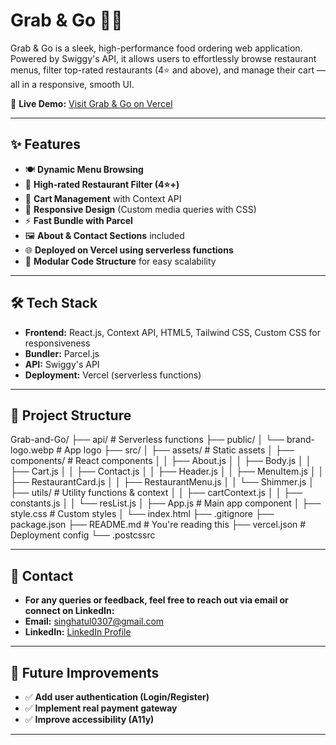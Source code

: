 # Grab & Go 🍔🚀

Grab & Go is a sleek, high-performance food ordering web application. Powered by Swiggy's API, it allows users to effortlessly browse restaurant menus, filter top-rated restaurants (4⭐️ and above), and manage their cart — all in a responsive, smooth UI.

🚀 **Live Demo:** [Visit Grab & Go on Vercel](https://grab-go.vercel.app/)  

---

## ✨ Features

- 🍽️ **Dynamic Menu Browsing**  
- 🌟 **High-rated Restaurant Filter (4⭐️+)**
- 🛒 **Cart Management** with Context API
- 📱 **Responsive Design** (Custom media queries with CSS)
- ⚡ **Fast Bundle with Parcel**
- 🖼️ **About & Contact Sections** included
- 🌐 **Deployed on Vercel using serverless functions**
- 🧩 **Modular Code Structure** for easy scalability

---

## 🛠️ Tech Stack

- **Frontend:** React.js, Context API, HTML5, Tailwind CSS, Custom CSS for responsiveness
- **Bundler:** Parcel.js
- **API:** Swiggy's API
- **Deployment:** Vercel (serverless functions)

---

## 📂 Project Structure

Grab-and-Go/ ├── api/ # Serverless functions ├── public/ │ └── brand-logo.webp # App logo ├── src/ │ ├── assets/ # Static assets │ ├── components/ # React components │ │ ├── About.js │ │ ├── Body.js │ │ ├── Cart.js │ │ ├── Contact.js │ │ ├── Header.js │ │ ├── MenuItem.js │ │ ├── RestaurantCard.js │ │ ├── RestaurantMenu.js │ │ └── Shimmer.js │ ├── utils/ # Utility functions & context │ │ ├── cartContext.js │ │ ├── constants.js │ │ └── resList.js │ ├── App.js # Main app component │ ├── style.css # Custom styles │ └── index.html ├── .gitignore ├── package.json ├── README.md # You're reading this ├── vercel.json # Deployment config └── .postcssrc

---

## 📧 Contact
- **For any queries or feedback, feel free to reach out via email or connect on LinkedIn:**
- **Email:** [singhatul0307@gmail.com](mailto:singhatul0307@gmail.com)
- **LinkedIn:** [LinkedIn Profile](https://www.linkedin.com/in/atul-kumar-b8a33b2a2/)

---

## 🔮 Future Improvements
- ✅ **Add user authentication (Login/Register)**
- ✅ **Implement real payment gateway**
- ✅ **Improve accessibility (A11y)**

---